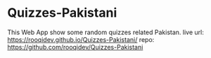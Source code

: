 # Quizzes-Pakistani 

This Web App show some random quizzes related Pakistan.
live url: https://rooqidev.github.io/Quizzes-Pakistani/
repo: https://github.com/rooqidev/Quizzes-Pakistani
